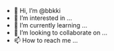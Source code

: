 - 👋 Hi, I’m @bbkki
- 👀 I’m interested in ...
- 🌱 I’m currently learning ...
- 💞️ I’m looking to collaborate on ...
- 📫 How to reach me ...

<!---
bbkki/bbkki is a ✨ special ✨ repository because its `README.md` (this file) appears on your GitHub profile.
You can click the Preview link to take a look at your changes.
--->
